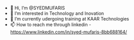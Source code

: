 - 👋 Hi, I’m @SYEDMUFARIS
- 👀 I’m interested in Technology and Inovation
- 🌱 I’m currently udergoing training at KAAR Technologies
- 📫 How to reach me through linkedin - https://www.linkedin.com/in/syed-mufaris-8bb688164/

<!---
SYEDMUFARIS/SYEDMUFARIS is a ✨ special ✨ repository because its `README.md` (this file) appears on your GitHub profile.
You can click the Preview link to take a look at your changes.
--->
